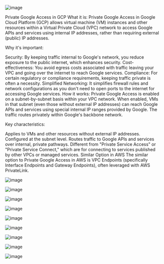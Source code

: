 

![image](https://github.com/user-attachments/assets/ea9a71dc-aa89-4b86-9419-ac164e611f5b)



Private Google Access in GCP
What it is:
Private Google Access in Google Cloud Platform (GCP) allows virtual machine (VM) instances and other resources within a Virtual Private Cloud (VPC) network to access Google APIs and services using internal IP addresses, rather than requiring external (public) IP addresses.

Why it's important:

Security: By keeping traffic internal to Google's network, you reduce exposure to the public internet, which enhances security.
Cost-effectiveness: You avoid egress costs associated with traffic leaving your VPC and going over the internet to reach Google services.
Compliance: For certain regulatory or compliance requirements, keeping traffic private is often a necessity.
Simplified Networking: It simplifies firewall rules and network configurations as you don't need to open ports to the internet for accessing Google services.
How it works:
Private Google Access is enabled on a subnet-by-subnet basis within your VPC network. When enabled, VMs in that subnet (even those without external IP addresses) can reach Google APIs and services using special internal IP ranges provided by Google. The traffic routes privately within Google's backbone network.


Key characteristics:

Applies to VMs and other resources without external IP addresses.
Configured at the subnet level.
Routes traffic to Google APIs and services over internal, private pathways.
Different from "Private Service Access" or "Private Service Connect," which are for connecting to services published by other VPCs or managed services.
Similar Option in AWS
The similar option to Private Google Access in AWS is VPC Endpoints (specifically Interface Endpoints and Gateway Endpoints), often leveraged with AWS PrivateLink.




![image](https://github.com/user-attachments/assets/43fedacc-3cb5-4aff-94e6-c7ed5764e76d)

![image](https://github.com/user-attachments/assets/38240182-aed0-4027-ac89-38c3145965c5)

![image](https://github.com/user-attachments/assets/f5abd0ae-71e6-41f5-95dd-2244228af41c)

![image](https://github.com/user-attachments/assets/04c1cc57-05f0-4826-b94f-20bb21e0867d)

![image](https://github.com/user-attachments/assets/61ebed7e-e1aa-4191-88a2-8c2adb879ae8)

![image](https://github.com/user-attachments/assets/28b590bb-0f6a-4756-98a3-900b46a57614)

![image](https://github.com/user-attachments/assets/9aad3a7c-ba18-4a0f-83fa-ef95e2c068ab)

![image](https://github.com/user-attachments/assets/77cb490a-0f8c-4962-b74b-6540e507ee0f)

![image](https://github.com/user-attachments/assets/b57febbd-fc86-4ac6-98f8-7b86c486a588)













